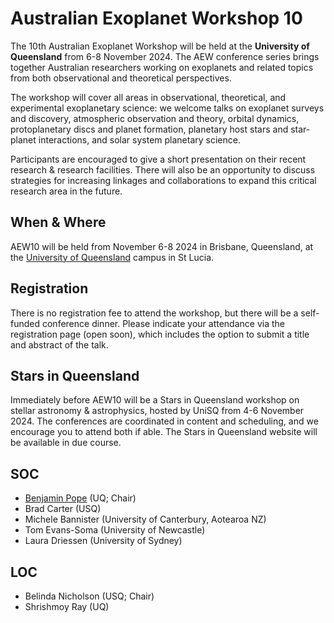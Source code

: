 # Australian Exoplanet Workshop 10

The 10th Australian Exoplanet Workshop will be held at the **University of Queensland** from 6-8 November 2024. The AEW conference series brings together Australian researchers working on exoplanets and related topics from both observational and theoretical perspectives.

The workshop will cover all areas in observational, theoretical, and experimental exoplanetary science: we welcome talks on exoplanet surveys and discovery, atmospheric observation and theory, orbital dynamics, protoplanetary discs and planet formation, planetary host stars and star-planet interactions, and solar system planetary science.

Participants are encouraged to give a short presentation on their recent research & research facilities. There will also be an opportunity to discuss strategies for increasing linkages and collaborations to expand this critical research area in the future.

## When & Where

AEW10 will be held from November 6-8 2024 in Brisbane, Queensland, at the [University of Queensland](https://uq.edu.au/) campus in St Lucia.

## Registration

There is no registration fee to attend the workshop, but there will be a self-funded conference dinner. Please indicate your attendance via the registration page (open soon), which includes the option to submit a title and abstract of the talk.

## Stars in Queensland

Immediately before AEW10 will be a Stars in Queensland workshop on stellar astronomy & astrophysics, hosted by UniSQ from 4-6 November 2024. The conferences are coordinated in content and scheduling, and we encourage you to attend both if able. The Stars in Queensland website will be available in due course.

## SOC

- [Benjamin Pope](https://github.com/benjaminpope) (UQ; Chair)
- Brad Carter (USQ)
- Michele Bannister (University of Canterbury, Aotearoa NZ)
- Tom Evans-Soma (University of Newcastle)
- Laura Driessen (University of Sydney)

## LOC

- Belinda Nicholson (USQ; Chair)
- Shrishmoy Ray (UQ)
